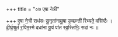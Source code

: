 +++
title = "०७ एषा नेत्री"

+++
ए॒षा ने॒त्री राध॑सः सू॒नृता॑नामु॒षा उ॒च्छन्ती॑ रिभ्यते॒ वसि॑ष्ठैः ।  
दी॒र्घ॒श्रुतं॑ र॒यिम॒स्मे दधा॑ना यू॒यं पा॑त स्व॒स्तिभिः॒ सदा॑ नः ॥